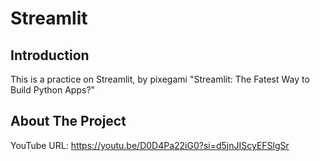 ﻿# Streamlit
## Introduction
This is a practice on Streamlit, by pixegami "Streamlit: The Fatest Way to Build Python Apps?"

## About The Project
YouTube URL: https://youtu.be/D0D4Pa22iG0?si=d5jnJIScyEFSlgSr
